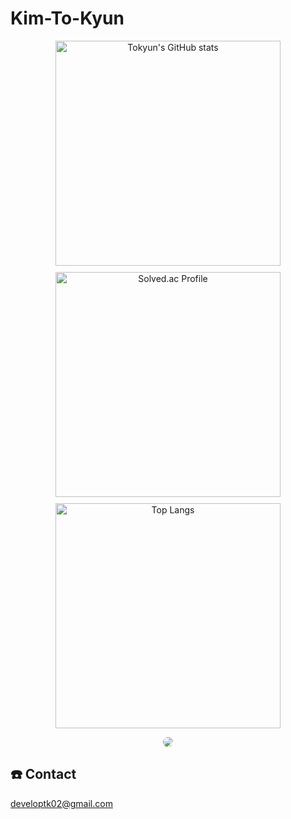 # Kim-To-Kyun

<div align="center">
  <a href="https://github.com/anuraghazra/github-readme-stats">
    <img src="https://github-readme-stats.vercel.app/api?username=ToKyun02" alt="Tokyun's GitHub stats" style="margin-bottom: 10px;" width=360>
  </a>
</div>
<div align="center">
  <a href="https://solved.ac/profile/badugi1325">
    <img src="http://mazassumnida.wtf/api/v2/generate_badge?boj=badugi1325" alt="Solved.ac Profile" style="margin-bottom: 10px;" width=360>
  </a>
</div>
<div align="center">
   <img src="https://github-readme-stats.vercel.app/api/top-langs/?username=ToKyun02&layout=compact" alt="Top Langs" width=360>
</div>

<p align="center">
  <a target="_blank" href="https://aws.amazon.com/ko/what-is/javascript/"><img src="https://img.shields.io/badge/javascript-F7DF1E?style=for-the-badge&logo=javascript&logoColor=black" style="border-radius:10px"></a>
</p>

## :telephone: Contact
developtk02@gmail.com
